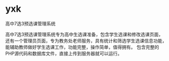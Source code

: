 # yxk
高中7选3预选课管理系统

高中7选3预选课管理系统专为高中生选课准备，包含学生选课和修改选课页面，还有一个管理员页面，专为教务处老师服务，具有统计和筛选学生选课信息功能，能辅助教师做好学生选课工作，功能完整，操作简单，值得拥有。
包含完整的PHP源代码和数据库文件，直接上传到服务器就可以运行。
